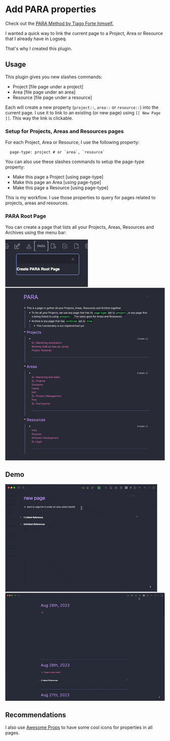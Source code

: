 # Add PARA properties

Check out the [PARA Method by Tiago Forte himself.](https://fortelabs.co/blog/para/)

I wanted a quick way to link the current page to a Project, Area or Resource that I already have in Logseq.

That's why I created this plugin.

## Usage

This plugin gives you new slashes commands:

- Project [file page under a project]
- Area [file page under an area]
- Resource [file page under a resource]

Each will create a new property (`project::`, `area::` or `resource::`) into the current page. I use it to link to an existing (or new page) using `[[ New Page ]]`. This way the link is clickable.

### Setup for Projects, Areas and Resources pages

For each Project, Area or Resource, I use the following property:

```
  page-type: project # or `area`, `resource`
```

You can also use these slashes commands to setup the page-type property:

- Make this page a Project [using page-type]
- Make this page an Area [using page-type]
- Make this page a Resource [using page-type]

This is my workflow. I use those properties to query for pages related to projects, areas and resources.

### PARA Root Page

You can create a page that lists all your Projects, Areas, Resources and Archives using the menu bar:

![menu bar](./demo/menu.png)
![PARA Root page](./demo/para-root.png)

## Demo

![demo 1](./demo/demo1.gif)
![demo 2](./demo/demo2.gif)

## Recommendations

I also use [Awesome Props](https://github.com/yoyurec/logseq-awesome-props) to have some cool icons for properties in all pages.
